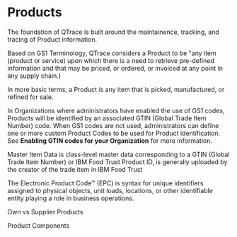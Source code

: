 # Products

The foundation of QTrace is built around the maintainence, tracking, and tracing of Product information.

Based on GS1 Terminology, QTrace considers a Product to be "any item (product or service) upon which there is a need to retrieve pre-defined information and that may be priced, or ordered, or invoiced at any point in any supply chain.)

In more basic terms, a Product is any item that is picked, manufactured, or refined for sale.

In Organizations where administrators have enabled the use of GS1 codes, Products will be identified by an associated GTIN (Global Trade Item Number) code. When GS1 codes are not used, administrators can define one or more custom Product Codes to be used for Product identification. See **Enabling GTIN codes for your Organization** for more information.

Master Item Data is class-level master data corresponding to a GTIN (Global Trade Item Number) or IBM Food Trust Product ID, is generally uploaded by the creator of the trade item in IBM Food Trust

The Electronic Product Code™ (EPC) is syntax for unique identifiers assigned to physical objects, unit loads, locations, or other identifiable entity playing a role in business operations.

Own vs Supplier Products

Product Components






